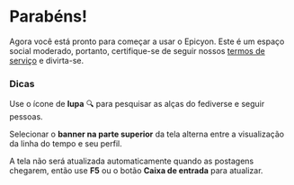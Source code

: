 # Parabéns!
Agora você está pronto para começar a usar o Epicyon. Este é um espaço social moderado, portanto, certifique-se de seguir nossos [termos de serviço](/terms) e divirta-se.

### Dicas
Use o ícone de **lupa** 🔍 para pesquisar as alças do fediverse e seguir pessoas.

Selecionar o **banner na parte superior** da tela alterna entre a visualização da linha do tempo e seu perfil.

A tela não será atualizada automaticamente quando as postagens chegarem, então use **F5** ou o botão **Caixa de entrada** para atualizar.
